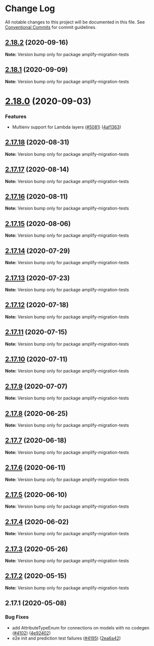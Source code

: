 # Change Log

All notable changes to this project will be documented in this file.
See [Conventional Commits](https://conventionalcommits.org) for commit guidelines.

## [2.18.2](https://github.com/aws-amplify/amplify-cli/compare/amplify-migration-tests@2.18.1...amplify-migration-tests@2.18.2) (2020-09-16)

**Note:** Version bump only for package amplify-migration-tests





## [2.18.1](https://github.com/aws-amplify/amplify-cli/compare/amplify-migration-tests@2.18.0...amplify-migration-tests@2.18.1) (2020-09-09)

**Note:** Version bump only for package amplify-migration-tests





# [2.18.0](https://github.com/aws-amplify/amplify-cli/compare/amplify-migration-tests@2.17.18...amplify-migration-tests@2.18.0) (2020-09-03)


### Features

* Multienv support for Lambda layers ([#5081](https://github.com/aws-amplify/amplify-cli/issues/5081)) ([4af1363](https://github.com/aws-amplify/amplify-cli/commit/4af13634bcdd58511712249e6774fc9f287c9ef5))





## [2.17.18](https://github.com/aws-amplify/amplify-cli/compare/amplify-migration-tests@2.17.17...amplify-migration-tests@2.17.18) (2020-08-31)

**Note:** Version bump only for package amplify-migration-tests





## [2.17.17](https://github.com/aws-amplify/amplify-cli/compare/amplify-migration-tests@2.17.16...amplify-migration-tests@2.17.17) (2020-08-14)

**Note:** Version bump only for package amplify-migration-tests





## [2.17.16](https://github.com/aws-amplify/amplify-cli/compare/amplify-migration-tests@2.17.15...amplify-migration-tests@2.17.16) (2020-08-11)

**Note:** Version bump only for package amplify-migration-tests





## [2.17.15](https://github.com/aws-amplify/amplify-cli/compare/amplify-migration-tests@2.17.14...amplify-migration-tests@2.17.15) (2020-08-06)

**Note:** Version bump only for package amplify-migration-tests





## [2.17.14](https://github.com/aws-amplify/amplify-cli/compare/amplify-migration-tests@2.17.12...amplify-migration-tests@2.17.14) (2020-07-29)

**Note:** Version bump only for package amplify-migration-tests





## [2.17.13](https://github.com/aws-amplify/amplify-cli/compare/amplify-migration-tests@2.17.12...amplify-migration-tests@2.17.13) (2020-07-23)

**Note:** Version bump only for package amplify-migration-tests





## [2.17.12](https://github.com/aws-amplify/amplify-cli/compare/amplify-migration-tests@2.17.11...amplify-migration-tests@2.17.12) (2020-07-18)

**Note:** Version bump only for package amplify-migration-tests





## [2.17.11](https://github.com/aws-amplify/amplify-cli/compare/amplify-migration-tests@2.17.10...amplify-migration-tests@2.17.11) (2020-07-15)

**Note:** Version bump only for package amplify-migration-tests





## [2.17.10](https://github.com/aws-amplify/amplify-cli/compare/amplify-migration-tests@2.17.9...amplify-migration-tests@2.17.10) (2020-07-11)

**Note:** Version bump only for package amplify-migration-tests





## [2.17.9](https://github.com/aws-amplify/amplify-cli/compare/amplify-migration-tests@2.17.8...amplify-migration-tests@2.17.9) (2020-07-07)

**Note:** Version bump only for package amplify-migration-tests





## [2.17.8](https://github.com/aws-amplify/amplify-cli/compare/amplify-migration-tests@2.17.7...amplify-migration-tests@2.17.8) (2020-06-25)

**Note:** Version bump only for package amplify-migration-tests





## [2.17.7](https://github.com/aws-amplify/amplify-cli/compare/amplify-migration-tests@2.17.6...amplify-migration-tests@2.17.7) (2020-06-18)

**Note:** Version bump only for package amplify-migration-tests





## [2.17.6](https://github.com/aws-amplify/amplify-cli/compare/amplify-migration-tests@2.17.5...amplify-migration-tests@2.17.6) (2020-06-11)

**Note:** Version bump only for package amplify-migration-tests





## [2.17.5](https://github.com/aws-amplify/amplify-cli/compare/amplify-migration-tests@2.17.4...amplify-migration-tests@2.17.5) (2020-06-10)

**Note:** Version bump only for package amplify-migration-tests





## [2.17.4](https://github.com/aws-amplify/amplify-cli/compare/amplify-migration-tests@2.17.3...amplify-migration-tests@2.17.4) (2020-06-02)

**Note:** Version bump only for package amplify-migration-tests





## [2.17.3](https://github.com/aws-amplify/amplify-cli/compare/amplify-migration-tests@2.17.2...amplify-migration-tests@2.17.3) (2020-05-26)

**Note:** Version bump only for package amplify-migration-tests





## [2.17.2](https://github.com/aws-amplify/amplify-cli/compare/amplify-migration-tests@2.17.1...amplify-migration-tests@2.17.2) (2020-05-15)

**Note:** Version bump only for package amplify-migration-tests





## 2.17.1 (2020-05-08)


### Bug Fixes

* add AttributeTypeEnum for connections on models with no codegen ([#4102](https://github.com/aws-amplify/amplify-cli/issues/4102)) ([4e92402](https://github.com/aws-amplify/amplify-cli/commit/4e92402e0b0fae30501972f3ad16203fc19ba287))
* e2e init and prediction test failures ([#4195](https://github.com/aws-amplify/amplify-cli/issues/4195)) ([2ea6a42](https://github.com/aws-amplify/amplify-cli/commit/2ea6a42829086d0c6ab10acd77cbbd0fc9320938))
